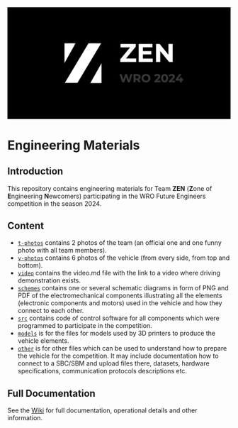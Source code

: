 <div align="center">
  <img src=".github/images/repo_banner.png" width="1100" height="auto" alt="Banner that says: 'ZEN - Zone of Engineering Newcomers 2024'">
</div>

# Engineering Materials

## Introduction

This repository contains engineering materials for Team **ZEN** (**Z**one of **E**ngineering **N**ewcomers) participating in the WRO Future Engineers competition in the season 2024.

## Content

- [`t-photos`](/t-photos/) contains 2 photos of the team (an official one and one funny photo with all team members).
- [`v-photos`](/v-photos/) contains 6 photos of the vehicle (from every side, from top and bottom).
- [`video`](/video/) contains the video.md file with the link to a video where driving demonstration exists.
- [`schemes`](/schemes/) contains one or several schematic diagrams in form of PNG and PDF of the electromechanical components illustrating all the elements (electronic components and motors) used in the vehicle and how they connect to each other.
- [`src`](/src/) contains code of control software for all components which were programmed to participate in the competition.
- [`models`](/models/) is for the files for models used by 3D printers to produce the vehicle elements.
- [`other`](/other/) is for other files which can be used to understand how to prepare the vehicle for the competition. It may include documentation how to connect to a SBC/SBM and upload files there, datasets, hardware specifications, communication protocols descriptions etc.

## Full Documentation

See the [Wiki](https://github.com/Zone-of-Engineering-Newcomers/wro2024-fe-ZEN/wiki) for full documentation, operational details and other information.
